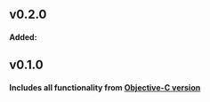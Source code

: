 
## v0.2.0
#### Added:

## v0.1.0
#### Includes all functionality from [Objective-C version](https://github.com/AndrewBoryk/ABMediaView)
